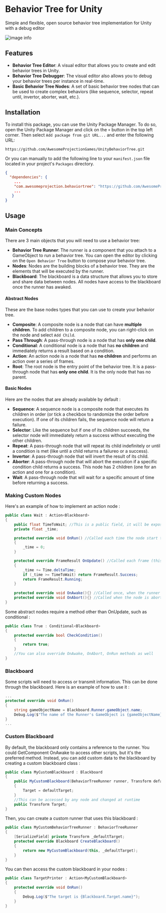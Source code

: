 # Behavior Tree for Unity
Simple and flexible, open source behavior tree implementation for Unity with a debug editor

![image info](./Img~/bt.png)

## Features
- **Behavior Tree Editor**: A visual editor that allows you to create and edit behavior trees in Unity.
- **Behavior Tree Debugger**: The visual editor also allows you to debug your behavior trees per instance in real-time.
- **Basic Behavior Tree Nodes**: A set of basic behavior tree nodes that can be used to create complex behaviors (like sequence, selector, repeat until, invertor, aborter, wait, etc.).

## Installation
To install this package, you can use the Unity Package Manager. To do so, open the Unity Package Manager and click on the `+` button in the top left corner. Then select `Add package from git URL...` and enter the following URL:

```
https://github.com/AwesomeProjectionGames/UnityBehaviorTree.git
```

Or you can manually to add the following line to your `manifest.json` file located in your project's `Packages` directory.

```json
{
  "dependencies": {
    ...
    "com.awesomeprojection.behaviortree": "https://github.com/AwesomeProjectionGames/UnityBehaviorTree.git"
    ...
   }
}
```

## Usage
### Main Concepts
There are 3 main objects that you will need to use a behavior tree:
- **Behavior Tree Runner**: The runner is a component that you attach to a GameObject to run a behavior tree. You can open the editor by clicking on the `Open Behavior Tree` button to compose your behavior tree.
- **Nodes**: Nodes are the building blocks of a behavior tree. They are the elements that will be executed by the runner.
- **Blackboard**: The blackboard is a data structure that allows you to store and share data between nodes. All nodes have access to the blackboard once the runner has awaked.
#### Abstract Nodes
These are the base nodes types that you can use to create your behavior tree.
- **Composite**: A composite node is a node that can have **multiple children**. To add children to a composite node, you can right-click on the node and select `Add Child`.
- **Pass Through**: A pass-through node is a node that has **only one child**.
- **Conditional**: A conditional node is a node that has **no children** and immediately returns a result based on a condition.
- **Action**: An action node is a node that has **no children** and performs an action over a series of frames.
- **Root**: The root node is the entry point of the behavior tree. It is a pass-through node that has **only one child**. It is the only node that has no parent.
#### Basic Nodes
Here are the nodes that are already available by default :
- **Sequence**: A sequence node is a composite node that executes its children in order (or tick a checkbox to randomize the order before execution). If one of its children fails, the sequence node will return a failure.
- **Selector**: Like the sequence but if one of its children succeeds, the selector node will immediately return a success without executing the other children.
- **Repeat**: A pass-through node that will repeat its child indefinitely or until a condition is met (like until a child returns a failureo or a success).
- **Invertor**: A pass-through node that will invert the result of its child.
- **Aborter**: A pass-through node that will abort the execution if a specific condition child returns a success. This node has 2 children (one for an action and one for a condition).
- **Wait**: A pass-through node that will wait for a specific amount of time before returning a success.
### Making Custom Nodes
Here's an example of how to implement an action node :
```csharp
public class Wait : Action<Blackboard>
{
    public float TimeToWait; //This is a public field, it will be exposed in the behavior tree editor
    private float _time;

    protected override void OnRun() //Called each time the node start to be executed
    {
        _time = 0;
    }

    protected override FrameResult OnUpdate() //Called each frame (this is the only method required to implement)
    {
        _time += Time.deltaTime;
        if (_time >= TimeToWait) return FrameResult.Success;
        return FrameResult.Running;
    }
    
    protected override void OnAwake(){} //Called once, when the runner awakes
    protected override void OnAbort(){} //Called when the node is aborted (for example, by aborter)
}
```
Some abstract nodes require a method other than OnUpdate, such as conditional :
```csharp
public class True : Conditional<Blackboard>
{
    protected override bool CheckCondition()
    {
        return true;
    }
    //You can also override OnAwake, OnAbort, OnRun methods as well
}
```
### Blackboard
Some scripts will need to access or transmit information. This can be done through the blackboard. Here is an example of how to use it :
```csharp
...
protected override void OnRun()
{
    string gameObjectName = Blackboard.Runner.gameObject.name;
    Debug.Log($"The name of the Runner's GameObject is {gameObjectName}");
}
...
```
### Custom Blackboard
By default, the blackboard only contains a reference to the runner. You could GetComponent OnAwake to access other scripts, but it's the preferred method.
Instead, you can add custom data to the blackboard by creating a custom blackboard class :
```csharp
public class MyCustomBlackboard : Blackboard
{
    public MyCustomBlackboard(BehaviorTreeRunner runner, Transform defaultTarget) : base(runner)
    {
        Target = defaultTarget;
    }
    //This can be accessed by any node and changed at runtime
    public Transform Target;
}
```
Then, you can create a custom runner that uses this blackboard :
```csharp
public class MyCustomBehaviorTreeRunner : BehaviorTreeRunner
{
    [SerializeField] private Transform _defaultTarget;
    protected override Blackboard CreateBlackboard()
    {
        return new MyCustomBlackboard(this, _defaultTarget);
    }
}
```
You can then access the custom blackboard in your nodes :
```csharp
public class TargetPrinter : Action<MyCustomBlackboard>
{
    protected override void OnRun()
    {
        Debug.Log($"The target is {Blackboard.Target.name}");
    }
}
```